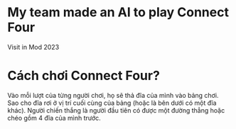 # My team made an AI to play Connect Four
Visit in Mod 2023
# Cách chơi Connect Four?
Vào mỗi lượt của từng người chơi, họ sẽ thả đĩa của mình vào bảng chơi. Sao cho đĩa rơi ở vị trí cuối cùng của bảng (hoặc là bên dưới có một đĩa khác). Người chiến thắng là người đầu tiên có được một đường thẳng hoặc chéo gồm 4 đĩa của mình trước.
